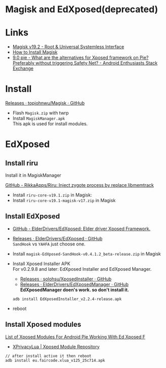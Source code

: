# Magisk and EdXposed(deprecated)


# Links

* [Magisk v19.2 - Root & Universal Systemless Interface](https://forum.xda-developers.com/apps/magisk/official-magisk-v7-universal-systemless-t3473445)
* [How to Install Magisk](https://www.xda-developers.com/how-to-install-magisk/)
* [9.0 pie - What are the alternatives for Xposed framework on Pie? Preferably without triggering Safety Net? - Android Enthusiasts Stack Exchange](https://android.stackexchange.com/questions/207633/what-are-the-alternatives-for-xposed-framework-on-pie-preferably-without-trigge)

# Install

[Releases · topjohnwu/Magisk · GitHub](https://github.com/topjohnwu/Magisk/releases/)

* Flash `Magisk.zip` with twrp
* Install `MagiskManager.apk`  
  This apk is used for install modules.


# EdXposed

## Install riru

Install it in MagiskManager

[GitHub - RikkaApps/Riru: Inject zygote process by replace libmemtrack](https://github.com/RikkaApps/Riru)


* Install `riru-core-v19.1.zip` in Magisk: 
* Install `riru-core-v19.1-magisk-v17.zip` in Magisk 

## Install EdXposed

* [GitHub - ElderDrivers/EdXposed: Elder driver Xposed Framework.](https://github.com/ElderDrivers/EdXposed)
* [Releases · ElderDrivers/EdXposed · GitHub](https://github.com/ElderDrivers/EdXposed/releases)  
  `SandHook` vs `YAHFA` just choose one.

* Install `magisk-EdXposed-SandHook-v0.4.1.2_beta-release.zip` in Magisk
* Install Xposed Installer APK  
  For v0.2.9.8 and later: EdXposed Installer and EdXposed Manager.  
  * [Releases · solohsu/XposedInstaller · GitHub](https://github.com/solohsu/XposedInstaller/releases)  
  * [Releases · ElderDrivers/EdXposedManager · GitHub](https://github.com/ElderDrivers/EdXposedManager/releases)  
  **EdXposedManager doen's work. so don't install it.**  
  ```
  adb install EdXposedInstaller_v2.2.4-release.apk 
  ```
* reboot

## Install Xposed modules

[List of Xposed Modules For Android Pie Working With Ed Xposed F](https://forum.xda-developers.com/xposed/list-xposed-modules-android-pie-ed-t3892768)

* [XPrivacyLua | Xposed Module Repository](https://repo.xposed.info/module/eu.faircode.xlua)

```
// after install active it then reboot
adb install eu.faircode.xlua_v125_25c714.apk 
```



